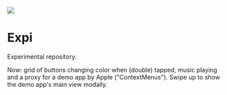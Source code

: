 [![](https://xbarapp.com/public/img/xbar-menu-preview.png)](https://xbarapp.com/)

# Expi

Experimental repository.

Now: grid of buttons changing color when (double) tapped, music playing and a proxy for a demo app by Apple ("ContextMenus"). Swipe up to show the demo app's main view modally.
